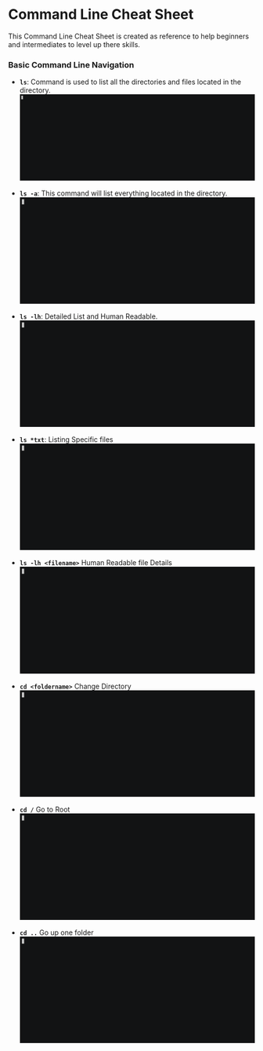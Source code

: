 # Command Line Cheat Sheet
This Command Line Cheat Sheet is created as reference to help beginners and intermediates to level up there skills.

### Basic Command Line Navigation
- **`ls`**: Command is used to list all the directories and files located in the directory.
![GIF](gifs/ls.gif)

- **`ls -a`**: This command will list everything located in the directory.
![GIF](gifs/ls-1.gif)

- **`ls -lh`**: Detailed List and Human Readable.
![GIF](gifs/ls-3.gif)

- **`ls *txt`**: Listing Specific files
![LS](gifs/ls-4.gif)

- **`ls -lh <filename>`** Human Readable file Details
![LS](gifs/ls-5.gif)

- **`cd <foldername>`** Change Directory
![LS](gifs/cd.gif)

- **`cd /`** Go to Root
![LS](gifs/cd-1.gif)

- **`cd ..`** Go up one folder
![LS](gifs/cd-2.gif)